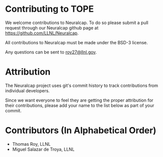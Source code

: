 # Contributing to TOPE

We welcome contributions to Neuralcap. To do so please submit a pull request through our
Neuralcap github page at https://github.com/LLNL/Neuralcap.

All contributions to Neuralcap must be made under the BSD-3 license.

Any questions can be sent to roy27@llnl.gov.

# Attribution

The Neuralcap project uses git's commit history to track contributions from individual developers.

Since we want everyone to feel they are getting the proper attribution for their contributions, please add your name to
the list below as part of your commit.

# Contributors (In Alphabetical Order)

* Thomas Roy, LLNL
* Miguel Salazar de Troya, LLNL
